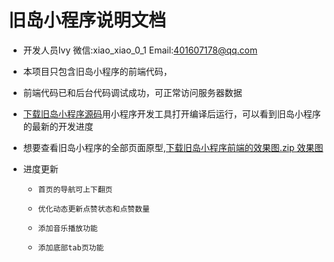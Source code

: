 # 旧岛小程序说明文档

* 开发人员Ivy 微信:xiao_xiao_0_1 Email:401607178@qq.com

* 本项目只包含旧岛小程序的前端代码，

* 前端代码已和后台代码调试成功，可正常访问服务器数据

* [下载旧岛小程序源码](https://github.com/Xiao01/old_island.git)用小程序开发工具打开编译后运行，可以看到旧岛小程序的最新的开发进度

* 想要查看旧岛小程序的全部页面原型,[下载旧岛小程序前端的效果图.zip 效果图](https://github.com/Xiao01/old_island/blob/master/旧岛小程序前端的效果图.zip)

* 进度更新
    -     首页的导航可上下翻页
    -     优化动态更新点赞状态和点赞数量
    -     添加音乐播放功能
    -     添加底部tab页功能   
